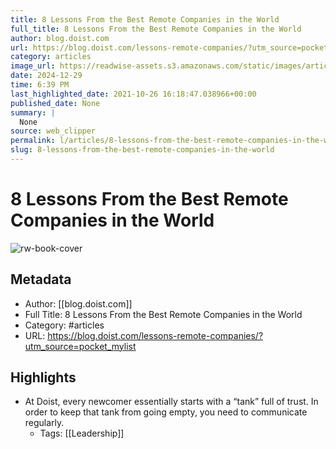 ```yaml
---
title: 8 Lessons From the Best Remote Companies in the World
full_title: 8 Lessons From the Best Remote Companies in the World
author: blog.doist.com
url: https://blog.doist.com/lessons-remote-companies/?utm_source=pocket_mylist
category: articles
image_url: https://readwise-assets.s3.amazonaws.com/static/images/article3.5c705a01b476.png
date: 2024-12-29
time: 6:39 PM
last_highlighted_date: 2021-10-26 16:18:47.038966+00:00
published_date: None
summary: |
  None
source: web_clipper
permalink: l/articles/8-lessons-from-the-best-remote-companies-in-the-world
slug: 8-lessons-from-the-best-remote-companies-in-the-world
---
```

# 8 Lessons From the Best Remote Companies in the World

![rw-book-cover](https://readwise-assets.s3.amazonaws.com/static/images/article3.5c705a01b476.png)

## Metadata
- Author: [[blog.doist.com]]
- Full Title: 8 Lessons From the Best Remote Companies in the World
- Category: #articles
- URL: https://blog.doist.com/lessons-remote-companies/?utm_source=pocket_mylist

## Highlights
- At Doist, every newcomer essentially starts with a “tank” full of trust. In order to keep that tank from going empty, you need to communicate regularly.
    - Tags: [[Leadership]] 


